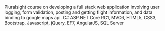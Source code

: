 Pluralsight course on developing a full stack web application involving user logging, form validation, 
posting and getting flight information, and data binding to google maps api. C# ASP.NET Core RC1, MVC6, 
HTML5, CSS3, Bootstrap, Javascript, jQuery, EF7, AngularJS, SQL Server
